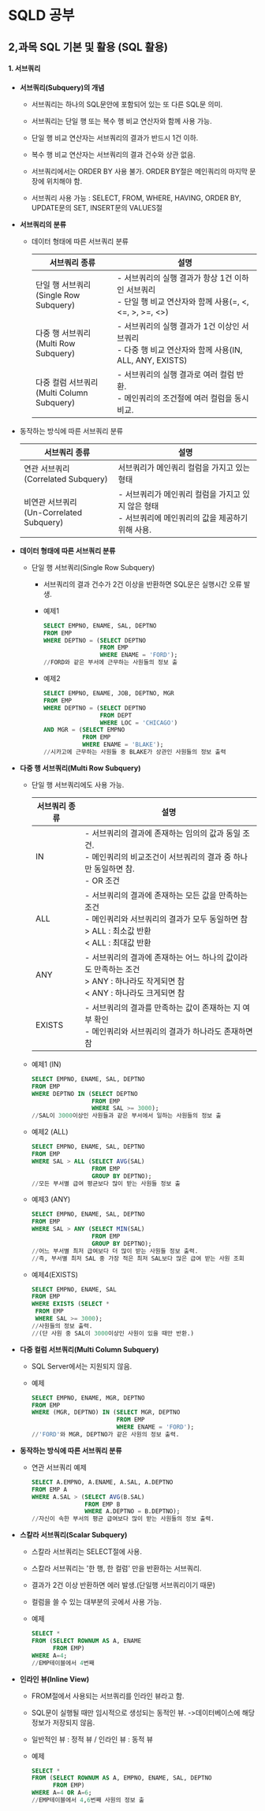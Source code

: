 # SQLD 공부

## 2,과목 SQL 기본 및 활용 (SQL 활용)

#### 1.  서브쿼리

+ **서브쿼리(Subquery)의 개념**
  
  + 서브쿼리는 하나의 SQL문안에 포함되어 있는 또 다른 SQL문 의미.
  
  + 서브쿼리는 단일 행 또는 복수 행 비교 연산자와 함께 사용 가능.
  
  + 단일 행 비교 연산자는 서브쿼리의 결과가 반드시 1건 이하.
  
  + 복수 행 비교 연산자는 서브쿼리의 결과 건수와 상관 없음.
  
  + 서브쿼리에서는 ORDER BY 사용 불가. ORDER BY절은 메인쿼리의 마지막 문장에 위치해야 함.
  
  + 서브쿼리 사용 가능 : SELECT, FROM, WHERE, HAVING, ORDER BY, UPDATE문의 SET, INSERT문의 VALUES절

+ **서브쿼리의 분류**
  
  + 데이터 형태에 따른 서브쿼리 분류
    
    | 서브쿼리 종류                               | 설명                                                                         |
    | ------------------------------------- | -------------------------------------------------------------------------- |
    | 단일 행 서브쿼리<br>(Single Row Subquery)    | - 서브쿼리의 실행 결과가 항상 1건 이하인 서브쿼리<br>- 단일 행 비교 연산자와 함께 사용(=, <, <=, >, >=, <>) |
    | 다중 행 서브쿼리<br>(Multi Row Subquery)     | - 서브쿼리의 실행 결과가 1건 이상인 서브쿼리<br>- 다중 행 비교 연산자와 함께 사용(IN, ALL, ANY, EXISTS)   |
    | 다중 컬럼 서브쿼리<br>(Multi Column Subquery) | - 서브쿼리의 실행 결과로 여러 컬럼 반환.<br>- 메인쿼리의 조건절에 여러 컬럼을 동시 비교.                     |

+ 동작하는 방식에 따른 서브쿼리 분류
  
  | 서브쿼리 종류                              | 설명                                                            |
  | ------------------------------------ | ------------------------------------------------------------- |
  | 연관 서브쿼리<br>(Correlated Subquery)     | 서브쿼리가 메인쿼리 컬럼을 가지고 있는 형태                                      |
  | 비연관 서브쿼리<br>(Un-Correlated Subquery) | - 서브쿼리가 메인쿼리 컬럼을 가지고 있지 않은 형태<br>- 서브쿼리에 메인쿼리의 값을 제공하기 위해 사용. |

+ **데이터 형태에 따른 서브쿼리 분류**
  
  + 단일 행 서브쿼리(Single Row Subquery)
    
    + 서브쿼리의 결과 건수가 2건 이상을 반환하면 SQL문은 실행시간 오류 발생.
    
    + 예제1
      
      ```sql
      SELECT EMPNO, ENAME, SAL, DEPTNO
      FROM EMP
      WHERE DEPTNO = (SELECT DEPTNO
                      FROM EMP
                      WHERE ENAME = 'FORD');
      //FORD와 같은 부서에 근무하는 사원들의 정보 출
      ```
    
    + 예제2
      
      ```sql
      SELECT EMPNO, ENAME, JOB, DEPTNO, MGR
      FROM EMP
      WHERE DEPTNO = (SELECT DEPTNO
                      FROM DEPT
                      WHERE LOC = 'CHICAGO')
      AND MGR = (SELECT EMPNO
                 FROM EMP
                 WHERE ENAME = 'BLAKE');
      //시카고에 근무하는 사원들 중 BLAKE가 상관인 사원들의 정보 출력
      ```

+ **다중 행 서브쿼리(Multi Row Subquery)**
  
  + 단일 행 서브쿼리에도 사용 가능.
    
    | 서브쿼리 종류 | 설명                                                                                                |
    | ------- | ------------------------------------------------------------------------------------------------- |
    | IN      | - 서브쿼리의 결과에 존재하는 임의의 값과 동일 조건.<br>- 메인쿼리의 비교조건이 서브쿼리의 결과 중 하나만 동일하면 참.<br>- OR 조건                 |
    | ALL     | - 서브쿼리의 결과에 존재하는 모든 값을 만족하는 조건<br>- 메인쿼리와 서브쿼리의 결과가 모두 동일하면 참<br>> ALL : 최소값 반환<br>< ALL : 최대값 반환 |
    | ANY     | - 서브쿼리의 결과에 존재하는 어느 하나의 값이라도 만족하는 조건<br>> ANY : 하나라도 작게되면 참<br>< ANY : 하나라도 크게되면 참                |
    | EXISTS  | - 서브쿼리의 결과를 만족하는 값이 존재하는 지 여부 확인<br>- 메인쿼리와 서브쿼리의 결과가 하나라도 존재하면 참                                 |
  
  + 예제1 (IN)
    
    ```sql
    SELECT EMPNO, ENAME, SAL, DEPTNO
    FROM EMP
    WHERE DEPTNO IN (SELECT DEPTNO
                     FROM EMP
                     WHERE SAL >= 3000);
    //SAL이 3000이상인 사원들과 같은 부서에서 일하는 사원들의 정보 출
    ```
  
  + 예제2 (ALL)
    
    ```sql
    SELECT EMPNO, ENAME, SAL, DEPTNO
    FROM EMP
    WHERE SAL > ALL (SELECT AVG(SAL)
                     FROM EMP
                     GROUP BY DEPTNO);
    //모든 부서별 급여 평균보다 많이 받는 사원들 정보 출
    ```
  
  + 예제3 (ANY)
    
    ```sql
    SELECT EMPNO, ENAME, SAL, DEPTNO
    FROM EMP
    WHERE SAL > ANY (SELECT MIN(SAL)
                     FROM EMP
                     GROUP BY DEPTNO);
    //어느 부서별 최저 급여보다 더 많이 받는 사원들 정보 출력.
    //즉, 부서별 최저 SAL 중 가장 적은 최저 SAL보다 많은 급여 받는 사원 조회
    ```
  
  + 예제4(EXISTS)
    
    ```sql
    SELECT EMPNO, ENAME, SAL
    FROM EMP
    WHERE EXISTS (SELECT *
     FROM EMP
     WHERE SAL >= 3000);
    //사원들의 정보 출력.
    //(단 사원 중 SAL이 3000이상인 사원이 있을 때만 반환.)
    ```



+ **다중 컬럼 서브쿼리(Multi Column Subquery)**
  
  + SQL Server에서는 지원되지 않음.
  
  + 예제
    
    ```sql
    SELECT EMPNO, ENAME, MGR, DEPTNO
    FROM EMP
    WHERE (MGR, DEPTNO) IN (SELECT MGR, DEPTNO
                            FROM EMP
                            WHERE ENAME = 'FORD');
    //'FORD'와 MGR, DEPTNO가 같은 사원의 정보 출력.
    ```



+ **동작하는 방식에 따른 서브쿼리 분류**
  
  + 연관 서브쿼리 예제
    
    ```sql
    SELECT A.EMPNO, A.ENAME, A.SAL, A.DEPTNO
    FROM EMP A
    WHERE A.SAL > (SELECT AVG(B.SAL)
                   FROM EMP B
                   WHERE A.DEPTNO = B.DEPTNO);
    //자신이 속한 부서의 평균 급여보다 많이 받는 사원들의 정보 출력.
    ```



+ **스칼라 서브쿼리(Scalar Subquery)**
  
  + 스칼라 서브쿼리는 SELECT절에 사용.
  
  + 스칼라 서브쿼리는 '한 행, 한 컬럼' 만을 반환하는 서브쿼리.
  
  + 결과가 2건 이상 반환하면 에러 발생.(단일행 서브쿼리이기 때문)
  
  + 컬럼을 쓸 수 있는 대부분의 곳에서 사용 가능.
  
  + 예제
    
    ```sql
    SELECT *
    FROM (SELECT ROWNUM AS A, ENAME
          FROM EMP)
    WHERE A=4;
    //EMP테이블에서 4번째
    ```



+ **인라인 뷰(Inline View)**
  
  + FROM절에서 사용되는 서브쿼리를 인라인 뷰라고 함.
  
  + SQL문이 실행될 때만 임시적으로 생성되는 동적인 뷰. ->데이터베이스에 해당 정보가 저장되지 않음.
  
  + 일반적인 뷰 : 정적 뷰 / 인라인 뷰 : 동적 뷰
  
  + 예제
    
    ```sql
    SELECT *
    FROM (SELECT ROWNUM AS A, EMPNO, ENAME, SAL, DEPTNO
          FROM EMP)
    WHERE A=4 OR A=6;
    //EMP테이블에서 4,6번째 사원의 정보 출
    ```
